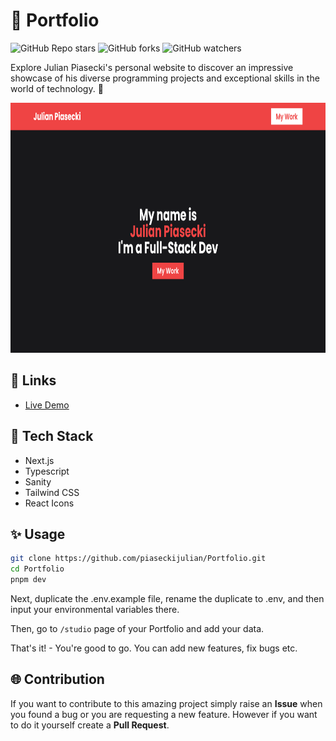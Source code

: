 # 🚀 Portfolio

![GitHub Repo stars](https://img.shields.io/github/stars/piaseckijulian/Portfolio?style=for-the-badge)
![GitHub forks](https://img.shields.io/github/forks/piaseckijulian/Portfolio?style=for-the-badge)
![GitHub watchers](https://img.shields.io/github/watchers/piaseckijulian/Portfolio?style=for-the-badge)

Explore Julian Piasecki's personal website to discover an impressive showcase of his diverse programming projects and exceptional skills in the world of technology. 🚀

<img src="./images/image.png" alt="Image of Portfolio" width="800" height="400" />

## 🔗 Links

- [Live Demo](https://julian-portfolio.vercel.app)

## 📐 Tech Stack

- Next.js
- Typescript
- Sanity
- Tailwind CSS
- React Icons

## ✨ Usage

```bash
git clone https://github.com/piaseckijulian/Portfolio.git
cd Portfolio
pnpm dev
```

Next, duplicate the .env.example file, rename the duplicate to .env, and then input your environmental variables there.

Then, go to `/studio` page of your Portfolio and add your data.

That's it! - You're good to go. You can add new features, fix bugs etc.

## 🌐 Contribution

If you want to contribute to this amazing project simply raise an **Issue** when you found a bug or you are requesting a new feature. However if you want to do it yourself create a **Pull Request**.
